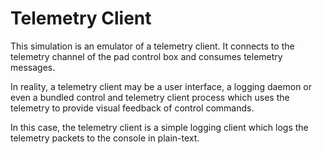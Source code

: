 # Telemetry Client

This simulation is an emulator of a telemetry client. It connects to the telemetry channel of the pad control box and 
consumes telemetry messages.

In reality, a telemetry client may be a user interface, a logging daemon or even a bundled control and telemetry client
process which uses the telemetry to provide visual feedback of control commands.

In this case, the telemetry client is a simple logging client which logs the telemetry packets to the console in
plain-text.
